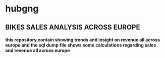 # hubgng
## BIKES SALES ANALYSIS ACROSS EUROPE
#### this repository contain showing trends and insight on revenue all across europe and the sql dump file shows some calculations regarding sales and revenue all across europe
